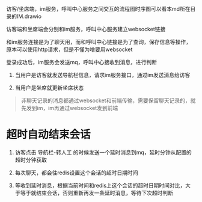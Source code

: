 访客/坐席端，im服务，呼叫中心服务之间交互的流程图时序图可以看本md所在目录的IM.drawio

访客端和坐席端会分别和im服务，呼叫中心服务建立websocket链接

和im服务连接是为了聊天用，而和呼叫中心链接是为了查询，保存信息等操作，原本可以使用http请求，但是不懂为啥要用websocket

登录成功后，im服务会发送mq，呼叫中心接收到消息，进行判断

1. 当用户是访客就发送导航栏信息，请求im服务接口，通过im发送消息给访客

2. 当用户是坐席就更新坐席状态

>  非聊天记录的消息都通过websocket和前端传输，需要保留聊天记录的，就先发到im，im再通过websocket发到前端



# 超时自动结束会话

1. 访客点击 导航栏-转人工 的时候发送一个延时消息到mq，延时分钟从配置的超时分钟获取

2. 每次聊天，都会往redis设置这个会话的超时日期时间

3. 等收到延时消息，根据当前时间和redis上这个会话的超时日期时间对比，大于等于就结束会话，否则重新再发一条延时消息，等待下次超时判断







